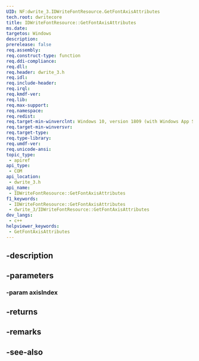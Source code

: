 ```yaml
---
UID: NF:dwrite_3.IDWriteFontResource.GetFontAxisAttributes
tech.root: dwritecore
title: IDWriteFontResource::GetFontAxisAttributes
ms.date: 
targetos: Windows
description: 
prerelease: false
req.assembly: 
req.construct-type: function
req.ddi-compliance: 
req.dll: 
req.header: dwrite_3.h
req.idl: 
req.include-header: 
req.irql: 
req.kmdf-ver: 
req.lib: 
req.max-support: 
req.namespace: 
req.redist: 
req.target-min-winverclnt: Windows 10, version 1809 (with Windows App SDK 0.5 or later)
req.target-min-winversvr: 
req.target-type: 
req.type-library: 
req.umdf-ver: 
req.unicode-ansi: 
topic_type:
 - apiref
api_type:
 - COM
api_location:
 - dwrite_3.h
api_name:
 - IDWriteFontResource::GetFontAxisAttributes
f1_keywords:
 - IDWriteFontResource::GetFontAxisAttributes
 - dwrite_3/IDWriteFontResource::GetFontAxisAttributes
dev_langs:
 - c++
helpviewer_keywords:
 - GetFontAxisAttributes
---
```


## -description

## -parameters

### -param axisIndex

## -returns

## -remarks

## -see-also

